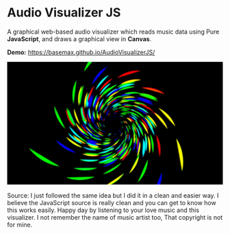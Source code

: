 # Audio Visualizer JS

A graphical web-based audio visualizer which reads music data using Pure **JavaScript**, and draws a graphical view in **Canvas**.

**Demo:** https://basemax.github.io/AudioVisualizerJS/

[![Audio Visualizer JS](preview.jpg)](https://basemax.github.io/AudioVisualizerJS/)

Source: I just followed the same idea but I did it in a clean and easier way. I believe the JavaScript source is really clean and you can get to know how this works easily. Happy day by listening to your love music and this visualizer. I not remember the name of music artist too, That copyright is not for mine.
